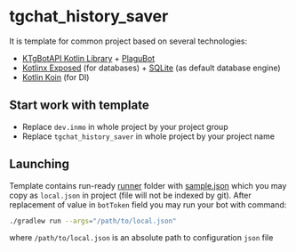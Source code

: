 # tgchat_history_saver

It is template for common project based on several technologies:

* [KTgBotAPI Kotlin Library](https://docs.inmo.dev/tgbotapi/index.html) + [PlaguBot](https://docs.inmo.dev/plagubot/index.html)
* [Kotlinx Exposed](https://github.com/JetBrains/Exposed) (for databases) + [SQLite](https://github.com/xerial/sqlite-jdbc) (as default database engine)
* [Kotlin Koin](https://insert-koin.io) (for DI)

## Start work with template

* Replace `dev.inmo` in whole project by your project group
* Replace `tgchat_history_saver` in whole project by your project name

## Launching

Template contains run-ready [runner](./runner) folder with [sample.json](./runner/sample.json) which
you may copy as `local.json` in project (file will not be indexed by git). After replacement of value in
`botToken` field you may run your bot with command:

```bash
./gradlew run --args="/path/to/local.json"
```

where `/path/to/local.json` is an absolute path to configuration `json` file

